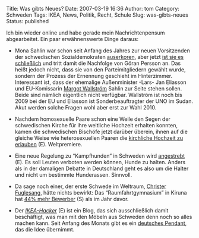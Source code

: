 Title: Was gibts Neues?
Date: 2007-03-19 16:36
Author: tom
Category: Schweden
Tags: IKEA, News, Politik, Recht, Schule
Slug: was-gibts-neues
Status: published

Ich bin wieder online und habe gerade mein Nachrichtenpensum
abgearbeitet. Ein paar erwähnenswerte Dinge daraus:

-   Mona Sahlin war schon seit Anfang des Jahres zur neuen Vorsitzenden
    der schwedischen Sozialdemokraten
    [auserkoren](http://www.fiket.de/2007/01/18/der-wechsel-bei-den-sozialdemokraten/),
    aber jetzt [ist sie es
    schließlich](http://www.sr.se/cgi-bin/International/nyhetssidor/artikel.asp?ProgramID=2108&Nyheter=&format=1&artikel=1262506)
    und tritt damit die Nachfolge von Göran Persson an. Das heißt jedoch
    nicht, dass sie von den Parteimitgliedern gewählt wurde, sondern der
    Prozess der Ernennung geschieht im Hinterzimmer. Interessant ist,
    dass der ehemalige Außenminister -Lars- Jan Eliasson und
    EU-Komissarin [Margot
    Wallström](http://www.fiket.de/2007/01/22/margot-wallstroem-bloggt-auch/)
    Sahlin zur Seite stehen sollen. Beide sind nämlich eigentlich nicht
    verfügbar. Wallström ist noch bis 2009 bei der EU und Eliasson ist
    Sonderbeauftragter der UNO im Sudan. Akut werden solche Fragen wohl
    aber erst zur Wahl 2010.
-   Nachdem homosexuelle Paare schon eine Weile den Segen der
    schwedischen Kirche für ihre weltliche Hochzeit erhalten konnten,
    kamen die schwedischen Bischöfe jetzt darüber überein, ihnen auf die
    gleiche Weise wie heterosexuellen Paaren die [kirchliche Hochzeit zu
    erlauben](http://www.thelocal.se/6713/20070316/) (E). Weltpremiere.
-   Eine neue Regelung zu “Kampfhunden” in Schweden wird
    [angestrebt](http://www.thelocal.se/6728/20070319/) (E). Es soll
    Leuten verboten werden können, Hunde zu halten. Anders als in der
    damaligen Debatte in Deutschland geht es also um die Halter und
    nicht um bestimmte Hunderassen. Sinnvoll.
-   Da sage noch einer, der erste Schwede im Weltraum, [Christer
    Fuglesang](http://www.fiket.de/index.php?s=Fuglesang), hätte nichts
    bewirkt: Das “Raumfahrtgymnasium” in Kiruna hat [44% mehr
    Bewerber](http://astromalte.blogspot.com/2007/03/fuglesang-effekten-44-fler-vill-plugga.html)
    (S) als im Jahr davor.

-   Der [*IKEA-Hacker*](http://ikeahacker.blogspot.com/) (E) ist ein
    Blog, das sich ausschließlich damit beschäftigt, was man mit den
    Möbeln aus Schweden denn noch so alles machen kann. Seit Anfang des
    Monats gibt es ein [deutsches Pendant](http://www.ikeahacker.de/),
    das die Idee übernimmt.

